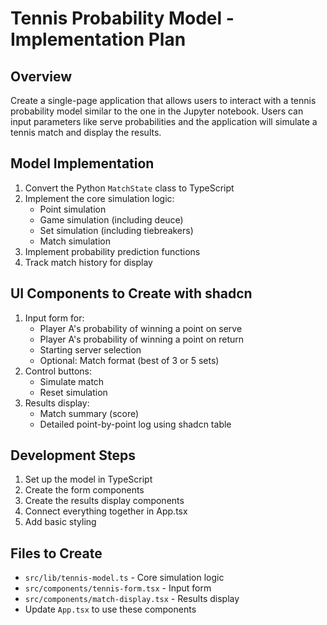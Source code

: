 # Tennis Probability Model - Implementation Plan

## Overview
Create a single-page application that allows users to interact with a tennis probability model similar to the one in the Jupyter notebook. Users can input parameters like serve probabilities and the application will simulate a tennis match and display the results.

## Model Implementation
1. Convert the Python `MatchState` class to TypeScript
2. Implement the core simulation logic:
   - Point simulation
   - Game simulation (including deuce)
   - Set simulation (including tiebreakers)
   - Match simulation
3. Implement probability prediction functions
4. Track match history for display

## UI Components to Create with shadcn
1. Input form for:
   - Player A's probability of winning a point on serve
   - Player A's probability of winning a point on return
   - Starting server selection
   - Optional: Match format (best of 3 or 5 sets)
2. Control buttons:
   - Simulate match
   - Reset simulation
3. Results display:
   - Match summary (score)
   - Detailed point-by-point log using shadcn table

## Development Steps
1. Set up the model in TypeScript
2. Create the form components
3. Create the results display components
4. Connect everything together in App.tsx
5. Add basic styling

## Files to Create
- `src/lib/tennis-model.ts` - Core simulation logic
- `src/components/tennis-form.tsx` - Input form
- `src/components/match-display.tsx` - Results display
- Update `App.tsx` to use these components